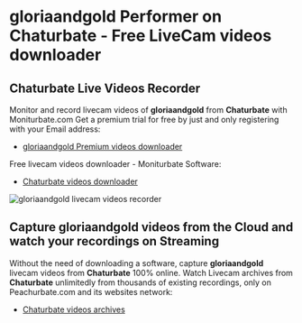 # gloriaandgold Performer on Chaturbate - Free LiveCam videos downloader

## Chaturbate Live Videos Recorder

Monitor and record livecam videos of **gloriaandgold** from **Chaturbate** with Moniturbate.com
Get a premium trial for free by just and only registering with your Email address:
* [gloriaandgold Premium videos downloader](https://moniturbate.com/request-demo-licence-key.html)

Free livecam videos downloader - Moniturbate Software:
* [Chaturbate videos downloader](https://moniturbate.com/moniturbate-download-software.html)

![gloriaandgold livecam videos recorder](https://peachurnet.com/templates/moniturbate-software.png)


## Capture gloriaandgold videos from the Cloud and watch your recordings on Streaming

Without the need of downloading a software, capture **gloriaandgold** livecam videos from **Chaturbate** 100% online.
Watch Livecam archives from **Chaturbate** unlimitedly from thousands of existing recordings, only on Peachurbate.com and its websites network:
* [Chaturbate videos archives](https://peachurnet.com/)